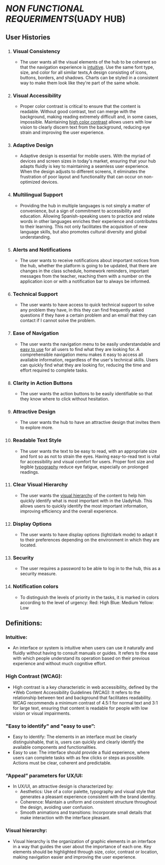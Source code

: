 # *NON FUNCTIONAL REQUERIMENTS*(UADY HUB)

## User Histories

1. ### Visual Consistency
 
   -  The user wants all the visual elements of the hub to be coherent so that the navigation experience is [intuitive]. Use the same font type, size, and color for all similar texts,A design consisting of icons, buttons, borders, and shadows. Charts can be styled in a consistent way to make them look like they're part of the same whole.
   
2. ### Visual Accessibility
 
   -    Proper color contrast is critical to ensure that the content is readable. Without good contrast, text can merge with the background, making reading extremely difficult and, in some cases, impossible. Maintaining [high color contrast] allows users with low vision to clearly discern text from the background, reducing eye strain and improving the user experience.
   
     
3. ### Adaptive Design
   -  Adaptive design is essential for mobile users. With the myriad of devices and screen sizes in today's market, ensuring that your hub adapts fluidly is key to maintaining a seamless user experience. When the design adjusts to different screens, it eliminates the frustration of poor layout and functionality that can occur on non-optimized devices.  

4. ### Multilingual Support
      -  Providing the hub in multiple languages is not simply a matter of convenience, but a sign of commitment to accessibility and education. Allowing Spanish-speaking users to practice and relate words in other languages enriches their experience and contributes to their learning. This not only facilitates the acquisition of new language skills, but also promotes cultural diversity and global understanding.
      
5.  ### Alerts and Notifications
       -   The user wants to receive notifications about important notices from the hub, whether the platform is going to be updated, that there are changes in the class schedule, homework reminders, important messages from the teacher, reaching them with a number on the application icon or with a notification bar to always be informed.

6. ### Technical Support
   -  The user wants to have access to quick technical support to solve any problem they have, in this they can find frequently asked questions if they have a certain problem and an email that they can contact if I cannot solve the problem.

7. ### Ease of Navigation

   -  The user wants the navigation menu to be easily understandable and [easy to use] for all users to find what they are looking for. A comprehensible navigation menu makes it easy to access all available information, regardless of the user's technical skills.  Users can quickly find what they are looking for, reducing the time and effort required to complete tasks.
 

8. ### Clarity in Action Buttons

    -  The user wants the action buttons to be easily identifiable so that they know where to click without hesitation.

9. ### Attractive Design

    -  The user wants the hub to have an attractive design that invites them to explore more.

10. ### Readable Text Style

    -  The user wants the text to be easy to read, with an appropriate size and font so as not to strain the eyes. Having easy-to-read text is vital for accessibility and visual comfort for users. Proper font size and legible [typography] reduce eye fatigue, especially on prolonged readings.

11. ### Clear Visual Hierarchy

    -  The user wants the [visual hierarchy] of the content to help him quickly identify what is most important with in the UadyHub. This allows users to quickly identify the most important information, improving efficiency and the overall experience.

12. ### Display Options

     -   The user wants to have display options (light/dark mode) to adapt it to their preferences depending on the environment in which they are located.
      
13. ### Security
     
     -  The user requires a password to be able to log in to the hub, this as a security measure.


14. ### Notification colors
    
     -  To distinguish the levels of priority in the tasks, it is marked in colors according to the level of urgency: 
Red: High 
Blue: Medium
Yellow: Low


## Definitions:
### Intuitive: 

   - An interface or system is intuitive when users can use it naturally and fluidly without having to consult manuals or guides. It refers to the ease with which people understand its operation based on their previous experience and without much cognitive effort. 

### High Contrast (WCAG):
   - High contrast is a key characteristic in web accessibility, defined by the *Web Content Accessibility Guidelines (WCAG): It refers to the relationship between text and background that facilitates readability. WCAG recommends a minimum contrast of 4.5:1 for normal text and 3:1 for large text, ensuring that content is readable for people with low vision or visual impairments.

### "Easy to identify" and "easy to use”:
   - Easy to identify: The elements in an interface must be clearly distinguishable, that is, users can quickly and clearly identify the available components and functionalities.
   - Easy to use: The interface should provide a fluid experience, where users can complete tasks with as few clicks or steps as possible. Actions must be clear, coherent and predictable.

### “Appeal” parameters for UX/UI:
   - In UX/UI, an attractive design is characterized by:
     - Aesthetics: Use of a color palette, typography and visual style that generates a pleasant experience consistent with the brand identity.
     - Coherence: Maintain a uniform and consistent structure throughout the design, avoiding user confusion.
     - Smooth animations and transitions: Incorporate small details that make interaction with the interface pleasant.

### Visual hierarchy:
   - Visual hierarchy is the organization of graphic elements in an interface in a way that guides the user about the importance of each one. Key elements should be highlighted through size, color, contrast or location, making navigation easier and improving the user experience.


[intuitive]: https://github.com/Ozia112/Team-2-FSE-repo/blob/TM-02-Branch/(C)Requirements/NonFuncionalRequirements.md#intuitive

[High color contrast]: https://github.com/Ozia112/Team-2-FSE-repo/edit/TM-02-Branch/(C)Requirements/NonFuncionalRequirements.md#high-contrast-wcag

[easy to use]:https://github.com/Ozia112/Team-2-FSE-repo/edit/TM-02-Branch/(C)Requirements/NonFuncionalRequirements.md#easy-to-identify-and-easy-to-use

[Typography]: https://github.com/Ozia112/Team-2-FSE-repo/edit/TM-02-Branch/(C)Requirements/NonFuncionalRequirements.md#appeal-parameters-for-uxui

[Visual hierarchy]: https://github.com/Ozia112/Team-2-FSE-repo/edit/TM-02-Branch/(C)Requirements/NonFuncionalRequirements.md#visual-hierarchy
